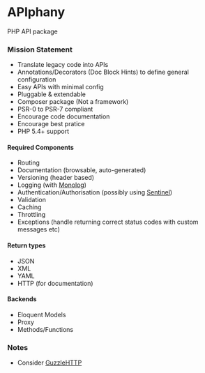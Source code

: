# APIphany
PHP API package

### Mission Statement
- Translate legacy code into APIs
 - Annotations/Decorators (Doc Block Hints) to define general configuration
- Easy APIs with minimal config
- Pluggable & extendable
- Composer package (Not a framework)
- PSR-0 to PSR-7 compliant
- Encourage code documentation
- Encourage best pratice
- PHP 5.4+ support 

#### Required Components
- Routing
- Documentation (browsable, auto-generated)
- Versioning (header based)
- Logging (with [Monolog](https://github.com/Seldaek/monolog))
- Authentication/Authorisation (possibly using [Sentinel](https://github.com/cartalyst/sentinel))
- Validation
- Caching
- Throttling
- Exceptions (handle returning correct status codes with custom messages etc)

#### Return types
- JSON
- XML
- YAML
- HTTP (for documentation)
 
#### Backends
- Eloquent Models
- Proxy
- Methods/Functions

### Notes
- Consider [GuzzleHTTP](http://guzzle.readthedocs.org/en/latest/)
